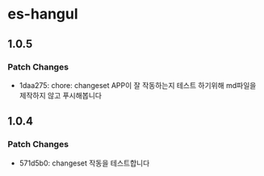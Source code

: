 # es-hangul

## 1.0.5

### Patch Changes

- 1daa275: chore: changeset APP이 잘 작동하는지 테스트 하기위해 md파일을 제작하지 않고 푸시해봅니다

## 1.0.4

### Patch Changes

- 571d5b0: changeset 작동을 테스트합니다
